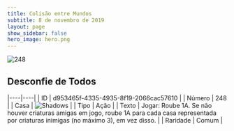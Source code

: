 ```yaml
---
title: Colisão entre Mundos
subtitle: 8 de novembro de 2019
layout: page
show_sidebar: false
hero_image: hero.png
---
```


![248](https://cdn.keyforgegame.com/media/card_front/pt/452_248_87FXV76WM78P_pt.png)

## Desconfie de Todos

|----|----|
| ID | d953465f-4335-4935-8f19-2066cac57610 |
| Número | 248 |
| Casa | ![Shadows](https://archonarcana.com/images/thumb/e/ee/Shadows.png/22px-Shadows.png "Sombras") |
| Tipo | Ação |
| Texto | Jogar: Roube 1A. Se não houver criaturas amigas em jogo, roube 1A para cada casa representada por criaturas inimigas (no máximo 3),  em vez disso. |
| Raridade | Comum |
